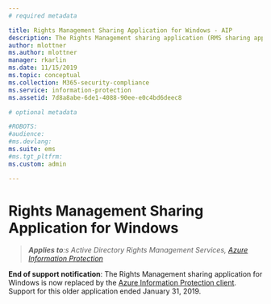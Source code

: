 ```yaml
---
# required metadata

title: Rights Management Sharing Application for Windows - AIP
description: The Rights Management sharing application (RMS sharing app) for Windows is no longer supported.
author: mlottner
ms.author: mlottner
manager: rkarlin
ms.date: 11/15/2019
ms.topic: conceptual
ms.collection: M365-security-compliance
ms.service: information-protection
ms.assetid: 7d8a8abe-6de1-4088-90ee-e0c4bd6deec8

# optional metadata

#ROBOTS:
#audience:
#ms.devlang:
ms.suite: ems
#ms.tgt_pltfrm:
ms.custom: admin

---
```


# Rights Management Sharing Application for Windows

>***Applies to**:s Active Directory Rights Management Services, [Azure Information Protection](https://azure.microsoft.com/pricing/details/information-protection)*

**End of support notification**: The Rights Management sharing application for Windows is now replaced by the [Azure Information Protection client](aip-client.md). Support for this older application ended January 31, 2019.
